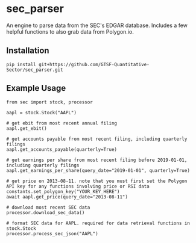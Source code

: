 # sec_parser
An engine to parse data from the SEC's EDGAR database. Includes a few helpful functions to also grab data from Polygon.io.

## Installation
```
pip install git+https://github.com/GTSF-Quantitative-Sector/sec_parser.git
```

## Example Usage
```
from sec import stock, processor

aapl = stock.Stock("AAPL")

# get ebit from most recent annual filing
aapl.get_ebit()

# get accounts payable from most recent filing, including quarterly filings
aapl.get_accounts_payable(quarterly=True)

# get earnings per share from most recent filing before 2019-01-01, including quarterly filings
aapl.get_earnings_per_share(query_date="2019-01-01", quarterly=True)

# get price on 2013-08-11. note that you must first set the Polygon API key for any functions involving price or RSI data
constants.set_polygon_key("YOUR_KEY_HERE")
await aapl.get_price(query_date="2013-08-11")

# download most recent SEC data
processor.download_sec_data()

# format SEC data for AAPL. required for data retrieval functions in stock.Stock
processor.process_sec_json("AAPL")
```
